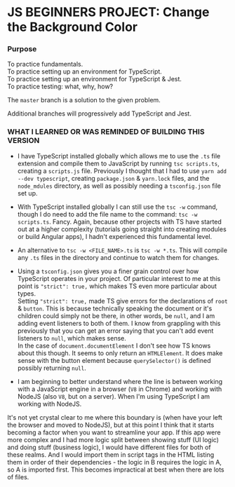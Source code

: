 # JS BEGINNERS PROJECT: Change the Background Color

### Purpose

To practice fundamentals.  
To practice setting up an environment for TypeScript.  
To practice setting up an environment for TypeScript & Jest.  
To practice testing: what, why, how?

The `master` branch is a solution to the given problem.

Additional branches will progressively add TypeScript and Jest.

### WHAT I LEARNED OR WAS REMINDED OF BUILDING THIS VERSION

- I have TypeScript installed globally which allows me to use the `.ts` file extension and compile them to JavaScript by running `tsc scripts.ts`, creating a `scripts.js` file. Previously I thought that I had to use `yarn add --dev typescript`, creating `package.json` & `yarn.lock` files, and the `node_mdules` directory, as well as possibly needing a `tsconfig.json` file set up.

- With TypeScript installed globally I can still use the `tsc -w` command, though I do need to add the file name to the command: `tsc -w scripts.ts`. Fancy. Again, because other projects with TS have started out at a higher complexity (tutorials going straight into creating modules or build Angular apps), I hadn't experienced this fundamental level.

- An alternative to `tsc -w <FILE_NAME>.ts` is `tsc -w *.ts`. This will compile any `.ts` files in the directory and continue to watch them for changes.
- Using a `tsconfig.json` gives you a finer grain control over how TypeScript operates in your project. Of particular interest to me at this point is `"strict": true,` which makes TS even more particular about types.  
  Setting `"strict": true,` made TS give errors for the declarations of `root` & `button`. This is because technically speaking the document or it's children could simply not be there, in other words, be `null`, and I am adding event listeners to both of them. I know from grappling with this previously that you can get an error saying that you can't add event listeners to `null`, which makes sense.  
  In the case of `document.documentElement` I don't see how TS knows about this though. It seems to only return an `HTMLElement`.
  It does make sense with the button element because `querySelector()` is defined possibly returning `null`.
- I am beginning to better understand where the line is between working with a JavaScript engine in a browser (`V8` in Chrome) and working with NodeJS (also `V8`, but on a server). When I'm using TypeScript I am working with NodeJS.

It's not yet crystal clear to me where this boundary is (when have your left the browser and moved to NodeJS), but at this point I think that it starts becoming a factor when you want to streamline your app. If this app were more complex and I had more logic split between showing stuff (UI logic) and doing stuff (business logic), I would have different files for both of these realms. And I would import them in script tags in the HTML listing them in order of their dependencies - the logic in B requires the logic in A, so A is imported first. This becomes impractical at best when there are lots of files.
